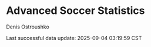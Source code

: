 # Advanced Soccer Statistics
Denis Ostroushko

<!-- gfm -->

Last successful data update: 2025-09-04 03:19:59 CST
